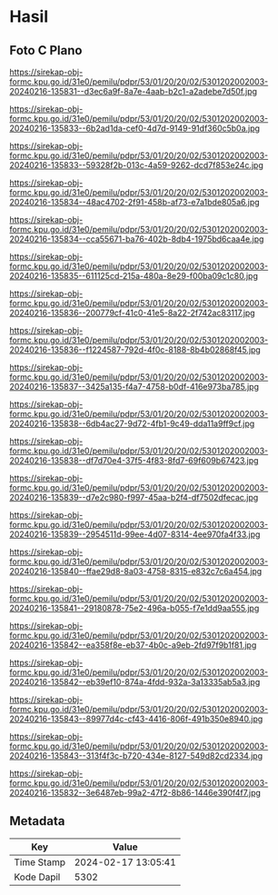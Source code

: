 # Hasil

## Foto C Plano

https://sirekap-obj-formc.kpu.go.id/31e0/pemilu/pdpr/53/01/20/20/02/5301202002003-20240216-135831--d3ec6a9f-8a7e-4aab-b2c1-a2adebe7d50f.jpg

https://sirekap-obj-formc.kpu.go.id/31e0/pemilu/pdpr/53/01/20/20/02/5301202002003-20240216-135833--6b2ad1da-cef0-4d7d-9149-91df360c5b0a.jpg

https://sirekap-obj-formc.kpu.go.id/31e0/pemilu/pdpr/53/01/20/20/02/5301202002003-20240216-135833--59328f2b-013c-4a59-9262-dcd7f853e24c.jpg

https://sirekap-obj-formc.kpu.go.id/31e0/pemilu/pdpr/53/01/20/20/02/5301202002003-20240216-135834--48ac4702-2f91-458b-af73-e7a1bde805a6.jpg

https://sirekap-obj-formc.kpu.go.id/31e0/pemilu/pdpr/53/01/20/20/02/5301202002003-20240216-135834--cca55671-ba76-402b-8db4-1975bd6caa4e.jpg

https://sirekap-obj-formc.kpu.go.id/31e0/pemilu/pdpr/53/01/20/20/02/5301202002003-20240216-135835--611125cd-215a-480a-8e29-f00ba09c1c80.jpg

https://sirekap-obj-formc.kpu.go.id/31e0/pemilu/pdpr/53/01/20/20/02/5301202002003-20240216-135836--200779cf-41c0-41e5-8a22-2f742ac83117.jpg

https://sirekap-obj-formc.kpu.go.id/31e0/pemilu/pdpr/53/01/20/20/02/5301202002003-20240216-135836--f1224587-792d-4f0c-8188-8b4b02868f45.jpg

https://sirekap-obj-formc.kpu.go.id/31e0/pemilu/pdpr/53/01/20/20/02/5301202002003-20240216-135837--3425a135-f4a7-4758-b0df-416e973ba785.jpg

https://sirekap-obj-formc.kpu.go.id/31e0/pemilu/pdpr/53/01/20/20/02/5301202002003-20240216-135838--6db4ac27-9d72-4fb1-9c49-dda11a9ff9cf.jpg

https://sirekap-obj-formc.kpu.go.id/31e0/pemilu/pdpr/53/01/20/20/02/5301202002003-20240216-135838--df7d70e4-37f5-4f83-8fd7-69f609b67423.jpg

https://sirekap-obj-formc.kpu.go.id/31e0/pemilu/pdpr/53/01/20/20/02/5301202002003-20240216-135839--d7e2c980-f997-45aa-b2f4-df7502dfecac.jpg

https://sirekap-obj-formc.kpu.go.id/31e0/pemilu/pdpr/53/01/20/20/02/5301202002003-20240216-135839--2954511d-99ee-4d07-8314-4ee970fa4f33.jpg

https://sirekap-obj-formc.kpu.go.id/31e0/pemilu/pdpr/53/01/20/20/02/5301202002003-20240216-135840--ffae29d8-8a03-4758-8315-e832c7c6a454.jpg

https://sirekap-obj-formc.kpu.go.id/31e0/pemilu/pdpr/53/01/20/20/02/5301202002003-20240216-135841--29180878-75e2-496a-b055-f7e1dd9aa555.jpg

https://sirekap-obj-formc.kpu.go.id/31e0/pemilu/pdpr/53/01/20/20/02/5301202002003-20240216-135842--ea358f8e-eb37-4b0c-a9eb-2fd97f9b1f81.jpg

https://sirekap-obj-formc.kpu.go.id/31e0/pemilu/pdpr/53/01/20/20/02/5301202002003-20240216-135842--eb39ef10-874a-4fdd-932a-3a13335ab5a3.jpg

https://sirekap-obj-formc.kpu.go.id/31e0/pemilu/pdpr/53/01/20/20/02/5301202002003-20240216-135843--89977d4c-cf43-4416-806f-491b350e8940.jpg

https://sirekap-obj-formc.kpu.go.id/31e0/pemilu/pdpr/53/01/20/20/02/5301202002003-20240216-135843--313f4f3c-b720-434e-8127-549d82cd2334.jpg

https://sirekap-obj-formc.kpu.go.id/31e0/pemilu/pdpr/53/01/20/20/02/5301202002003-20240216-135832--3e6487eb-99a2-47f2-8b86-1446e390f4f7.jpg


## Metadata

| Key        | Value               |
| ---------- | ------------------- |
| Time Stamp | 2024-02-17 13:05:41 |
| Kode Dapil | 5302                |




